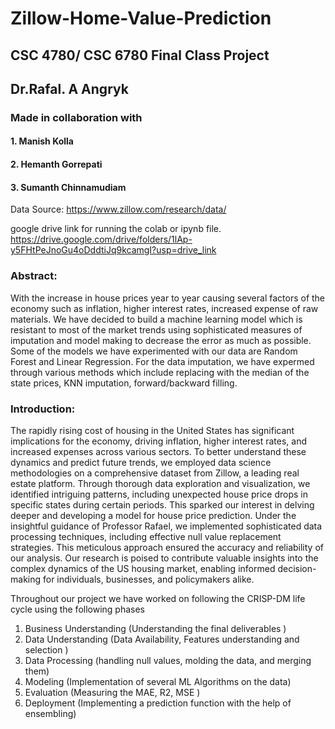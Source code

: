 # Zillow-Home-Value-Prediction
## CSC 4780/ CSC 6780 Final Class Project
## Dr.Rafal. A Angryk

### Made in collaboration with
#### 1. Manish Kolla
#### 2. Hemanth Gorrepati
#### 3. Sumanth Chinnamudiam

Data Source:
https://www.zillow.com/research/data/

google drive link for running the colab or ipynb file.
https://drive.google.com/drive/folders/1lAp-y5FHtPeJnoGu4oDddtiJq9kcamgI?usp=drive_link

### Abstract: 
With the increase in house prices year to year causing several factors of the economy such as inflation, higher interest rates, increased expense of raw materials. We have decided to build a machine learning model which is resistant to most of the market trends using sophisticated measures of imputation and model making to decrease the error as much as possible. Some of the models we have experimented with our data are Random Forest and Linear Regression. For the data imputation, we have expermed through various methods which include replacing with the median of the state prices, KNN imputation, forward/backward filling.


### Introduction:
The rapidly rising cost of housing in the United States has significant implications for the economy, driving inflation, higher interest rates, and increased expenses across various sectors. To better understand these dynamics and predict future trends, we employed data science methodologies on a comprehensive dataset from Zillow, a leading real estate platform. Through thorough data exploration and visualization, we identified intriguing patterns, including unexpected house price drops in specific states during certain periods. This sparked our interest in delving deeper and developing a model for house price prediction. Under the insightful guidance of Professor Rafael, we implemented sophisticated data processing techniques, including effective null value replacement strategies. This meticulous approach ensured the accuracy and reliability of our analysis. Our research is poised to contribute valuable insights into the complex dynamics of the US housing market, enabling informed decision-making for individuals, businesses, and policymakers alike.

Throughout our project we have worked on following the CRISP-DM life cycle using the following phases
1. Business Understanding (Understanding the final deliverables )
2. Data Understanding (Data Availability, Features understanding and selection )
3. Data Processing (handling null values, molding the data, and merging them)
4. Modeling (Implementation of several ML Algorithms on the data)
5. Evaluation (Measuring the MAE, R2, MSE )
6. Deployment (Implementing a prediction function with the help of ensembling)


